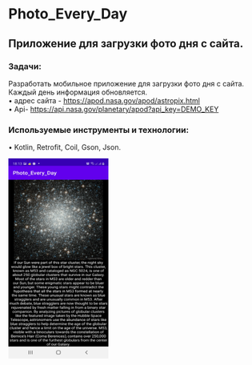 # Photo_Every_Day
## Приложение для загрузки фото дня с сайта.  

### Задачи:  
Разработать мобильное приложение для загрузки фото дня с сайта. Каждый день информация обновляется.  
• адрес сайта - https://apod.nasa.gov/apod/astropix.html  
• Api- https://api.nasa.gov/planetary/apod?api_key=DEMO_KEY

### Используемые инструменты и технологии:  
• Kotlin, Retrofit, Coil, Gson, Json.  

<img src="https://github.com/katerinavp/Photo_Every_Day/blob/master/Screenshot_Photo_Every_Day.jpg" width="200" height="400">
